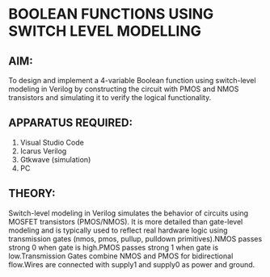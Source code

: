 # BOOLEAN FUNCTIONS USING SWITCH LEVEL MODELLING
## AIM: 
To design and implement a 4-variable Boolean function  using switch-level modeling in Verilog by constructing the circuit with PMOS and NMOS transistors and simulating it to verify the logical functionality. 
## APPARATUS REQUIRED: 
1. Visual Studio Code 
2. Icarus Verilog  
3. Gtkwave (simulation) 
4. PC 
## THEORY: 
Switch-level modeling in Verilog simulates the behavior of circuits using MOSFET transistors (PMOS/NMOS). It is more detailed than gate-level modeling and is typically used to reflect real hardware logic using transmission gates (nmos, pmos, pullup, pulldown primitives).NMOS passes strong 0 when gate is high.PMOS passes strong 1 when gate is low.Transmission Gates combine NMOS and PMOS for bidirectional flow.Wires are connected with supply1 and supply0 as power and ground.

